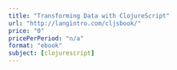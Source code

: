 ```yaml
---
title: "Transforming Data with ClojureScript"
url: "http://langintro.com/cljsbook/"
price: "0"
pricePerPeriod: "n/a"
format: "ebook"
subject: [clojurescript]
---
```

